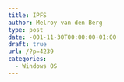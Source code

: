 ```yaml
---
title: IPFS
author: Melroy van den Berg
type: post
date: -001-11-30T00:00:00+01:00
draft: true
url: /?p=4239
categories:
  - Windows OS
---
```

